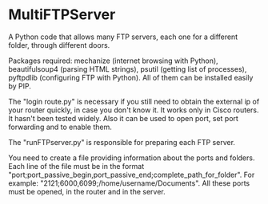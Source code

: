 # MultiFTPServer
A Python code that allows many FTP servers, each one for a different folder, through different doors.

Packages required: mechanize (internet browsing with Python), beautifulsoup4 (parsing HTML strings), psutil (getting list of processes), pyftpdlib (configuring FTP with Python). All of them can be installed easily by PIP.

The "login route.py" is necessary if you still need to obtain the external ip of your router quickly, in case you don't know it. It works only in Cisco routers. It hasn't been tested widely. Also it can be used to open port, set port forwarding and to enable them.

The "runFTPserver.py" is responsible for preparing each FTP server.

You need to create a file providing information about the ports and folders. Each line of the file must be in the format "port;port_passive_begin,port_passive_end;complete_path_for_folder". For example: "2121;6000,6099;/home/username/Documents". All these ports must be opened, in the router and in the server.
